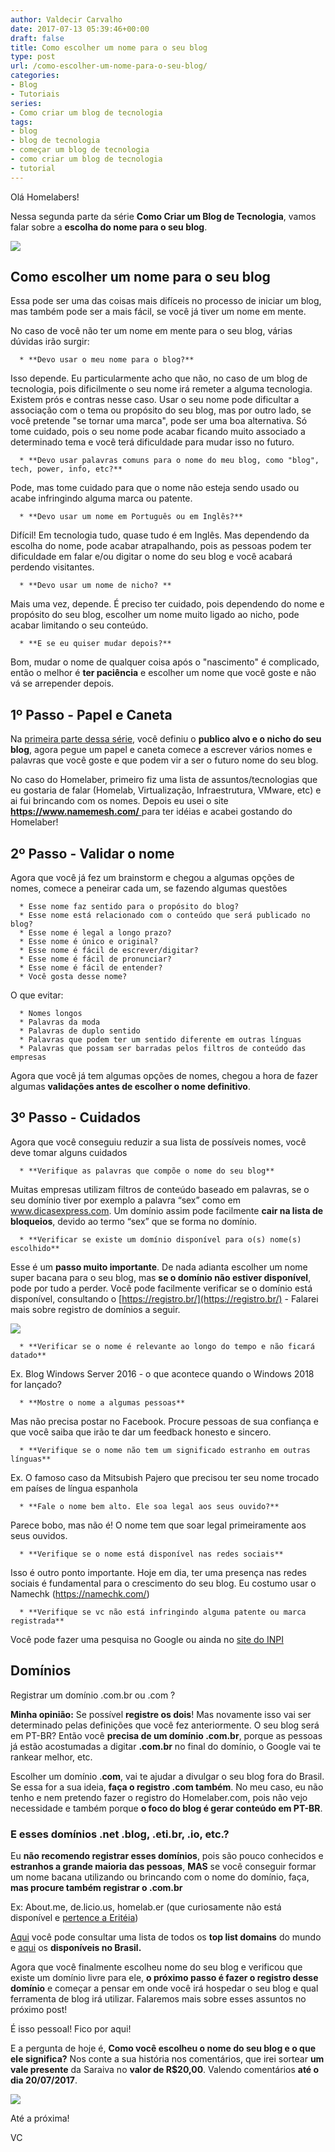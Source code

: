 ```yaml
---
author: Valdecir Carvalho
date: 2017-07-13 05:39:46+00:00
draft: false
title: Como escolher um nome para o seu blog
type: post
url: /como-escolher-um-nome-para-o-seu-blog/
categories:
- Blog
- Tutoriais
series:
- Como criar um blog de tecnologia
tags:
- blog
- blog de tecnologia
- começar um blog de tecnologia
- como criar um blog de tecnologia
- tutorial
---
```


Olá Homelabers!

Nessa segunda parte da série **Como Criar um Blog de Tecnologia**, vamos falar sobre a **escolha do nome para o seu blog**.

![](/imagens/2017/07/livro-nomes-de-bebes.jpg)



## Como escolher um nome para o seu blog


Essa pode ser uma das coisas mais difíceis no processo de iniciar um blog, mas também pode ser a mais fácil, se você já tiver um nome em mente.

No caso de você não ter um nome em mente para o seu blog, várias dúvidas irão surgir:



 	  * **Devo usar o meu nome para o blog?**

Isso depende. Eu particularmente acho que não, no caso de um blog de tecnologia, pois dificilmente o seu nome irá remeter a alguma tecnologia. Existem prós e contras nesse caso. Usar o seu nome pode dificultar a associação com o tema ou propósito do seu blog, mas por outro lado, se você pretende "se tornar uma marca", pode ser uma boa alternativa. Só tome cuidado, pois o seu nome pode acabar ficando muito associado a determinado tema e você terá dificuldade para mudar isso no futuro.

 	  * **Devo usar palavras comuns para o nome do meu blog, como "blog", tech, power, info, etc?**

Pode, mas tome cuidado para que o nome não esteja sendo usado ou acabe infringindo alguma marca ou patente.

 	  * **Devo usar um nome em Português ou em Inglês?**

Difícil! Em tecnologia tudo, quase tudo é em Inglês. Mas dependendo da escolha do nome, pode acabar atrapalhando, pois as pessoas podem ter dificuldade em falar e/ou digitar o nome do seu blog e você acabará perdendo visitantes.

 	  * **Devo usar um nome de nicho? **

Mais uma vez, depende. É preciso ter cuidado, pois dependendo do nome e propósito do seu blog, escolher um nome muito ligado ao nicho, pode acabar limitando o seu conteúdo.

 	  * **E se eu quiser mudar depois?**

Bom, mudar o nome de qualquer coisa após o "nascimento" é complicado, então o melhor é **ter paciência** e escolher um nome que você goste e não vá se arrepender depois.


## 1º Passo - Papel e Caneta


Na [primeira parte dessa série](http://homelaber.com.br/como-comecar-um-blog-de-tecnologia/), você definiu o **publico alvo e o nicho do seu blog**, agora pegue um papel e caneta comece a escrever vários nomes e palavras que você goste e que podem vir a ser o futuro nome do seu blog.

No caso do Homelaber, primeiro fiz uma lista de assuntos/tecnologias que eu gostaria de falar (Homelab, Virtualização, Infraestrutura, VMware, etc) e ai fui brincando com os nomes. Depois eu usei o site [**https://www.namemesh.com/** ](https://www.namemesh.com/)para ter idéias e acabei gostando do Homelaber!


## 2º Passo - Validar o nome


Agora que você já fez um brainstorm e chegou a algumas opções de nomes, comece a peneirar cada um, se fazendo algumas questões



 	  * Esse nome faz sentido para o propósito do blog?
 	  * Esse nome está relacionado com o conteúdo que será publicado no blog?
 	  * Esse nome é legal a longo prazo?
 	  * Esse nome é único e original?
 	  * Esse nome é fácil de escrever/digitar?
 	  * Esse nome é fácil de pronunciar?
 	  * Esse nome é fácil de entender?
 	  * Você gosta desse nome?

O que evitar:

 	  * Nomes longos
 	  * Palavras da moda
 	  * Palavras de duplo sentido
 	  * Palavras que podem ter um sentido diferente em outras línguas
 	  * Palavras que possam ser barradas pelos filtros de conteúdo das empresas

Agora que você já tem algumas opções de nomes, chegou a hora de fazer algumas **validações antes de escolher o nome definitivo**.


## 3º Passo - Cuidados


Agora que você conseguiu reduzir a sua lista de possíveis nomes, você deve tomar alguns cuidados



 	  * **Verifique as palavras que compõe o nome do seu blog**

Muitas empresas utilizam filtros de conteúdo baseado em palavras, se o seu domínio tiver por exemplo a palavra “sex” como em www.dicasexpress.com. Um domínio assim pode facilmente **cair na lista de bloqueios**, devido ao termo “sex” que se forma no domínio.



 	  * **Verificar se existe um domínio disponível para o(s) nome(s) escolhido**

Esse é um **passo muito importante**. De nada adianta escolher um nome super bacana para o seu blog, mas **se o domínio não estiver disponível**, pode por tudo a perder. Você pode facilmente verificar se o domínio está disponível, consultando o [https://registro.br/](https://registro.br/) - Falarei mais sobre registro de domínios a seguir.

![](/imagens/2017/07/como-escolher-um-nome-para-blog-registro.br_-e1499921677499.jpg)




 	  * **Verificar se o nome é relevante ao longo do tempo e não ficará datado**

Ex. Blog Windows Server 2016 - o que acontece quando o Windows 2018 for lançado?

 	  * **Mostre o nome a algumas pessoas**

Mas não precisa postar no Facebook. Procure pessoas de sua confiança e que você saiba que irão te dar um feedback honesto e sincero.

 	  * **Verifique se o nome não tem um significado estranho em outras línguas**

Ex. O famoso caso da Mitsubish Pajero que precisou ter seu nome trocado em países de língua espanhola

 	  * **Fale o nome bem alto. Ele soa legal aos seus ouvido?**

Parece bobo, mas não é! O nome tem que soar legal primeiramente aos seus ouvidos.

 	  * **Verifique se o nome está disponível nas redes sociais**

Isso é outro ponto importante. Hoje em dia, ter uma presença nas redes sociais é fundamental para o crescimento do seu blog. Eu costumo usar o Namechk (https://namechk.com/)

 	  * **Verifique se vc não está infringindo alguma patente ou marca registrada**

Você pode fazer uma pesquisa no Google ou ainda no [site do INPI](http://www.inpi.gov.br/)


## Domínios


Registrar um domínio .com.br ou .com ?

**Minha opinião:** Se possível **registre os dois**! Mas novamente isso vai ser determinado pelas definições que você fez anteriormente. O seu blog será em PT-BR? Então você **precisa de um domínio .com.br**, porque as pessoas já estão acostumadas a digitar **.com.br** no final do domínio, o Google vai te rankear melhor, etc.

Escolher um domínio .**com**, vai te ajudar a divulgar o seu blog fora do Brasil. Se essa for a sua ideia, **faça o registro .com também**. No meu caso, eu não tenho e nem pretendo fazer o registro do Homelaber.com, pois não vejo necessidade e também porque **o foco do blog é gerar conteúdo em PT-BR**.


### E esses domínios .net .blog, .eti.br, .io, etc.?


Eu **não recomendo registrar esses domínios**, pois são pouco conhecidos e **estranhos a grande maioria das pessoas**, **MAS** se você conseguir formar um nome bacana utilizando ou brincando com o nome do domínio, faça, **mas procure também registrar o .com.br**

Ex: About.me, de.licio.us, homelab.er (que curiosamente não está disponível e [pertence a Eritéia](https://en.wikipedia.org/wiki/.er))

[Aqui](https://en.wikipedia.org/wiki/List_of_Internet_top-level_domains) você pode consultar uma lista de todos os **top list domains** do mundo e [aqui](https://registro.br/dominio/categoria.html) os **disponíveis no Brasil.**

Agora que você finalmente escolheu nome do seu blog e verificou que existe um domínio livre para ele, **o próximo passo é fazer o registro desse domínio** e começar a pensar em onde você irá hospedar o seu blog e qual ferramenta de blog irá utilizar. Falaremos mais sobre esses assuntos no próximo post!

É isso pessoal! Fico por aqui!

E a pergunta de hoje é, **Como você escolheu o nome do seu blog e o que ele significa?** Nos conte a sua história nos comentários, que irei sortear **um vale presente** da Saraiva no **valor de R$20,00**. Valendo comentários **até o dia 20/07/2017**.

![](/imagens/2017/07/gift-card-saraiva.jpeg)


Até a próxima!

VC






